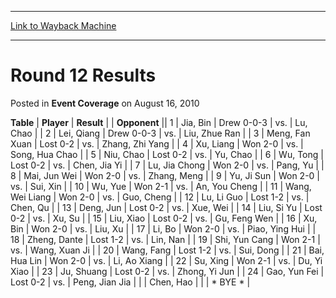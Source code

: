
---
[Link to Wayback Machine](https://web.archive.org/web/20220523171456/https://magic.wizards.com/en/articles/archive/event-coverage/round-12-results-2010-08-16)

[_metadata_:description]:- "TablePlayerResult Opponent 1Jia, BinDrew 0-0-3vs.Lu, Chao 2Lei, QiangDrew 0-0-3vs.Liu, Zhue Ran 3Meng, Fan XuanLost 0-2vs.Zhang, Zhi Yang 4Xu, LiangWon 2-0vs.Song, Hua Chao 5Niu, ChaoLost 0-2vs.Yu, Chao 6Wu, TongLost 0-2vs.Chen, Jia Yi 7Lu, Jia ChongWon 2-0vs.Pang, Yu 8Mai, Jun WeiWon 2-0vs.Zhang, Meng 9Yu, Ji SunWon 2-0vs.Sui, Xin 10Wu, YueWon 2-1vs.An, You Cheng 11Wang, Wei"
[_metadata_:generator]:- "Drupal 7 (http://drupal.org)"
[_metadata_:node]:- "432456"
[_metadata_:publish_date]:- "2010-08-16"
[_metadata_:source]:- "div-main-content"
[_metadata_:title]:- "Round 12 Results"
[_metadata_:wayback_capture_timestamp]:- "2022-05-23 17:14:56"
[_metadata_:wayback_raw_url]:- "https://web.archive.org/web/20220523171456id_/https://magic.wizards.com/en/articles/archive/event-coverage/round-12-results-2010-08-16"
[_metadata_:wayback_url]:- "https://magic.wizards.com/en/articles/archive/event-coverage/round-12-results-2010-08-16"
---


Round 12 Results
================



 Posted in **Event Coverage**
 on August 16, 2010 












 **Table** | **Player** | **Result** |  | **Opponent** ||  1 | Jia, Bin | Drew 0-0-3 | vs. | Lu, Chao |
|  2 | Lei, Qiang | Drew 0-0-3 | vs. | Liu, Zhue Ran |
|  3 | Meng, Fan Xuan | Lost 0-2 | vs. | Zhang, Zhi Yang |
|  4 | Xu, Liang | Won 2-0 | vs. | Song, Hua Chao |
|  5 | Niu, Chao | Lost 0-2 | vs. | Yu, Chao |
|  6 | Wu, Tong | Lost 0-2 | vs. | Chen, Jia Yi |
|  7 | Lu, Jia Chong | Won 2-0 | vs. | Pang, Yu |
|  8 | Mai, Jun Wei | Won 2-0 | vs. | Zhang, Meng |
|  9 | Yu, Ji Sun | Won 2-0 | vs. | Sui, Xin |
|  10 | Wu, Yue | Won 2-1 | vs. | An, You Cheng |
|  11 | Wang, Wei Liang | Won 2-0 | vs. | Guo, Cheng |
|  12 | Lu, Li Guo | Lost 1-2 | vs. | Chen, Qu |
|  13 | Deng, Jun | Lost 0-2 | vs. | Xue, Wei |
|  14 | Liu, Si Yu | Lost 0-2 | vs. | Xu, Su |
|  15 | Liu, Xiao | Lost 0-2 | vs. | Gu, Feng Wen |
|  16 | Xu, Bin | Won 2-0 | vs. | Liu, Xu |
|  17 | Li, Bo | Won 2-0 | vs. | Piao, Ying Hui |
|  18 | Zheng, Dante | Lost 1-2 | vs. | Lin, Nan |
|  19 | Shi, Yun Cang | Won 2-1 | vs. | Wang, Xuan Ji |
|  20 | Wang, Fang | Lost 1-2 | vs. | Sui, Dong |
|  21 | Bai, Hua Lin | Won 2-0 | vs. | Li, Ao Xiang |
|  22 | Su, Xing | Won 2-1 | vs. | Du, Yi Xiao |
|  23 | Ju, Shuang | Lost 0-2 | vs. | Zhong, Yi Jun |
|  24 | Gao, Yun Fei | Lost 0-2 | vs. | Peng, Jian Jia |
|  | Chen, Hao |  |  | \* BYE \* |







